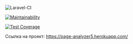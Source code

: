 ![Laravel-CI](https://github.com/vladimirkuvanovv/php-project-lvl3/workflows/Laravel-CI/badge.svg?branch=master&event=push)

[![Maintainability](https://api.codeclimate.com/v1/badges/06931fc5ad6397442ccd/maintainability)](https://codeclimate.com/github/vladimirkuvanovv/php-project-lvl3/maintainability)

[![Test Coverage](https://api.codeclimate.com/v1/badges/06931fc5ad6397442ccd/test_coverage)](https://codeclimate.com/github/vladimirkuvanovv/php-project-lvl3/test_coverage)

Ссылка на проект: 
https://page-analyzer5.herokuapp.com/